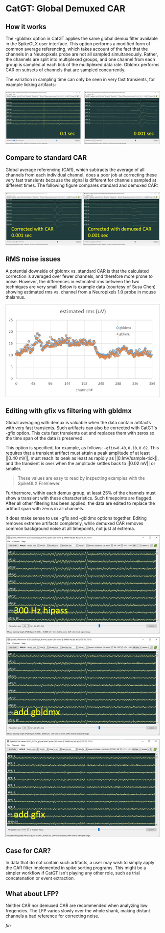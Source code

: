 # CatGT: Global Demuxed CAR

## How it works

The -gbldmx option in CatGT applies the same global demux filter available
in the SpikeGLX user interface. This option performs a modified form of
common average referencing, which takes account of the fact that the
channels in a Neuropixels probe are not all sampled simultaneously. Rather,
the channels are split into multiplexed groups, and one channel from each
group is sampled at each tick of the multiplexed data rate. Gbldmx performs
CAR on subsets of channels that are sampled concurrently.

The variation in sampling time can only be seen in very fast transients,
for example licking artifacts:

![<BR/>](licking_artifact_uncorrected.jpg)

## Compare to standard CAR

Global average referencing (CAR), which subtracts the average of all channels
from each individual channel, does a poor job at correcting these very
fast transients because the signal is different for channels sampled
at different times. The following figure compares standard and demuxed CAR:

![<BR/>](licking_artifact_corrected.jpg)

## RMS noise issues

A potential downside of gbldmx vs. standard CAR is that the calculated
correction is averaged over fewer channels, and therefore more prone
to noise. However, the differences in estimated rms between the two
techniques are very small. Below is example data (courtesy of Susu Chen)
showing estimated rms vs. channel from a Neuropixels 1.0 probe in
mouse thalamus.

![<BR/>](dmx_vs_gbl_estRMS.jpg)

## Editing with gfix vs filtering with gbldmx

Global averaging with demux is valuable when the data contain artifacts
with very fast transients. Such artifacts can also be corrected with
CatGT's -gfix option. This cuts fast transients out and replaces them
with zeros so the time span of the data is preserved.

This option is specified, for example, as follows: `-gfix=0.40,0.10,0.02`.
This requires that a transient artifact must attain a peak amplitude of at
least ||0.40 mV||, must reach its peak as least as rapidly as ||0.1mV/sample-tick||,
and the transient is over when the amplitude settles back to ||0.02 mV|| or smaller.

> These values are easy to read by inspecting examples with the SpikeGLX FileViewer.

Furthermore, within each demux group, at least 25% of the channels must show
a transient with these characteristics. Such timepoints are flagged. After
all other filtering has been applied, the data are edited to replace the
artifact span with zeros in all channels.

It does make sense to use -gfix and -gbldmx options together. Editing
removes extreme artifacts completely, while demuxed CAR removes common
background noise at all timepoints, not just at extrema.

![<BR/>](error_fix.jpg)

## Case for CAR?

In data that do not contain such artifacts, a user may wish to simply
apply the CAR filter implemented in spike sorting programs. This might
be a simpler workflow if CatGT isn't playing any other role, such as
trial concatenation or event extraction.

## What about LFP?

Neither CAR nor demuxed CAR are recommended when analyzing low freqencies.
The LFP varies slowly over the whole shank, making distant channels a bad
reference for correcting noise.


_fin_

